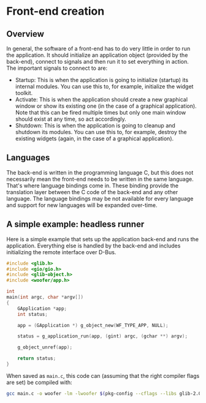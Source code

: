 # Front-end creation

## Overview

In general, the software of a front-end has to do very little in order to run
the application.  It should initialize an application object (provided by the
back-end), connect to signals and then run it to set everything in action.  The
important signals to connect to are:
* Startup: This is when the application is going to initialize (startup) its
  internal modules.  You can use this to, for example, initialize the widget
  toolkit.
* Activate: This is when the application should create a new graphical window or
  show its existing one (in the case of a graphical application).  Note that
  this can be fired multiple times but only one main window should exist at any
  time, so act accordingly.
* Shutdown: This is when the application is going to cleanup and shutdown its
  modules.  You can use this to, for example, destroy the existing widgets
  (again, in the case of a graphical application).

## Languages

The back-end is written in the programming language C, but this does not
necessarily mean the front-end needs to be written in the same language.  That's
where language bindings come in.  These binding provide the translation layer
between the C code of the back-end and any other language.  The language
bindings may be not available for every language and support for new languages
will be expanded over-time.

## A simple example: headless runner

Here is a simple example that sets up the application back-end and runs the
application.  Everything else is handled by the back-end and includes
initializing the remote interface over D-Bus.

```c
#include <glib.h>
#include <gio/gio.h>
#include <glib-object.h>
#include <woofer/app.h>

int
main(int argc, char *argv[])
{
	GApplication *app;
	int status;

	app = (GApplication *) g_object_new(WF_TYPE_APP, NULL);

	status = g_application_run(app, (gint) argc, (gchar **) argv);

	g_object_unref(app);

	return status;
}
```

When saved as `main.c`, this code can (assuming that the right compiler flags
are set) be compiled with:

```sh
gcc main.c -o woofer -lm -lwoofer $(pkg-config --cflags --libs glib-2.0 gio-2.0 gobject-2.0)
```

